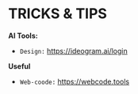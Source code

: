 # TRICKS & TIPS

**AI Tools:**
 - `Design:` https://ideogram.ai/login

**Useful**
- `Web-coode:` https://webcode.tools
